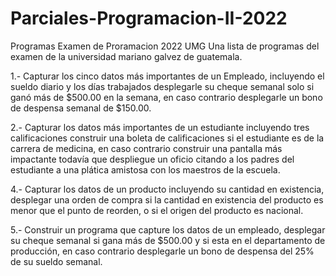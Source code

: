 # Parciales-Programacion-II-2022
Programas Examen de Proramacion 2022 UMG
Una lista de programas del examen de la universidad mariano galvez de guatemala.

1.- Capturar los cinco datos más importantes de un Empleado, incluyendo el sueldo diario y los días trabajados desplegarle su cheque semanal solo si ganó más de $500.00 en la semana, en caso contrario desplegarle un bono de despensa semanal de $150.00.

2.- Capturar los datos más importantes de un estudiante incluyendo tres calificaciones construir una boleta de calificaciones si el estudiante es de la carrera de medicina, en caso contrario construir una pantalla más impactante todavía que despliegue un oficio citando a los padres del estudiante a una plática amistosa con los maestros de la escuela.

4.- Capturar los datos de un producto incluyendo su cantidad en existencia, desplegar una orden de compra si la cantidad en existencia del producto es menor que el punto de reorden, o si el origen del producto es nacional.

5.- Construir un programa que capture los datos de un empleado, desplegar su cheque semanal si gana más de $500.00 y si esta en el departamento de producción, en caso contrario desplegarle un bono de despensa del 25% de su sueldo semanal.
